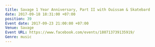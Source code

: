 ```yaml
---
title: Savage 1 Year Anniversary, Part II with Ouissam & Skatebard
date: 2017-09-18 18:31:00 +07:00
position: 39
Event date: 2017-09-23 21:00:00 +07:00
Venue: Savage
Event URL: https://www.facebook.com/events/180713739135919/
Genre: music
---
```


